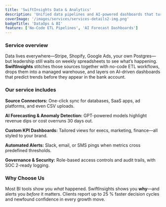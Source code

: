 ```yaml
---
title: 'SwiftInsights Data & Analytics'
description: 'Unified data pipelines and AI-powered dashboards that turn raw metrics into real-time decisions.'
coverImage: '/images/services/services-details2-img.png'
badgeTitle: 'DataOps & BI'
feature: ['No-Code ETL Pipelines', 'AI Forecast Dashboards']
---
```


### Service overview

Data lives everywhere—Stripe, Shopify, Google Ads, your own Postgres—but leadership still waits on weekly spreadsheets to see what’s happening. **SwiftInsights** stitches those sources together with no-code ETL workflows, drops them into a managed warehouse, and layers on AI-driven dashboards that predict trends before they appear in the bank account.

### Our service includes

**Source Connectors:** One-click sync for databases, SaaS apps, ad platforms, and even CSV uploads.  

**AI Forecasting & Anomaly Detection:** GPT-powered models highlight revenue dips or cost overruns 30 days out.  

**Custom KPI Dashboards:** Tailored views for execs, marketing, finance—all styled to your brand.  

**Automated Alerts:** Slack, email, or SMS pings when metrics cross predefined thresholds.  

**Governance & Security:** Role-based access controls and audit trails, with SOC 2-ready logging.

### Why Choose Us

Most BI tools show you *what* happened. SwiftInsights shows you **why**—and alerts you *before* it matters. Clients report up to 25 % faster decision cycles and newfound confidence in every growth move.